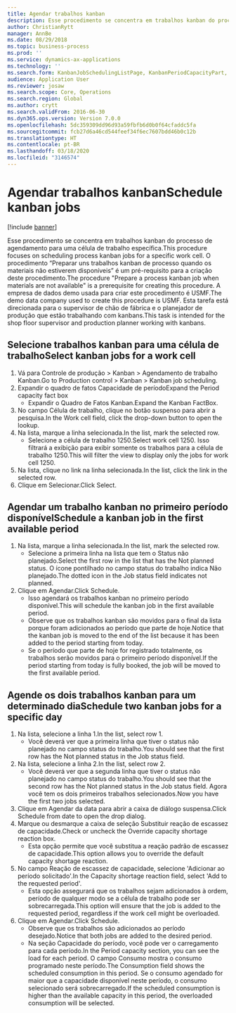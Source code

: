 ```yaml
---
title: Agendar trabalhos kanban
description: Esse procedimento se concentra em trabalhos kanban do processo de agendamento para uma célula de trabalho específica.
author: ChristianRytt
manager: AnnBe
ms.date: 08/29/2018
ms.topic: business-process
ms.prod: ''
ms.service: dynamics-ax-applications
ms.technology: ''
ms.search.form: KanbanJobSchedulingListPage, KanbanPeriodCapacityPart, SysLookupMultiSelectGrid, KanbanBoardScheduleJobForward
audience: Application User
ms.reviewer: josaw
ms.search.scope: Core, Operations
ms.search.region: Global
ms.author: crytt
ms.search.validFrom: 2016-06-30
ms.dyn365.ops.version: Version 7.0.0
ms.openlocfilehash: 5dc359309dd96d93a59fbfb6d0b0f64cfaddc5fa
ms.sourcegitcommit: fcb27d6a46cd544feef34f6ec7607bdd46b0c12b
ms.translationtype: HT
ms.contentlocale: pt-BR
ms.lasthandoff: 03/18/2020
ms.locfileid: "3146574"
---
```

# <a name="schedule-kanban-jobs"></a><span data-ttu-id="ec83c-103">Agendar trabalhos kanban</span><span class="sxs-lookup"><span data-stu-id="ec83c-103">Schedule kanban jobs</span></span>

[!include [banner](../../includes/banner.md)]

<span data-ttu-id="ec83c-104">Esse procedimento se concentra em trabalhos kanban do processo de agendamento para uma célula de trabalho específica.</span><span class="sxs-lookup"><span data-stu-id="ec83c-104">This procedure focuses on scheduling process kanban jobs for a specific work cell.</span></span> <span data-ttu-id="ec83c-105">O procedimento “Preparar uns trabalhos kanban de processo quando os materiais não estiverem disponíveis” é um pré-requisito para a criação deste procedimento.</span><span class="sxs-lookup"><span data-stu-id="ec83c-105">The procedure "Prepare a process kanban job when materials are not available" is a prerequisite for creating this procedure.</span></span> <span data-ttu-id="ec83c-106">A empresa de dados demo usada para criar este procedimento é USMF.</span><span class="sxs-lookup"><span data-stu-id="ec83c-106">The demo data company used to create this procedure is USMF.</span></span> <span data-ttu-id="ec83c-107">Esta tarefa está direcionada para o supervisor de chão de fábrica e o planejador de produção que estão trabalhando com kanbans.</span><span class="sxs-lookup"><span data-stu-id="ec83c-107">This task is intended for the shop floor supervisor and production planner working with kanbans.</span></span>


## <a name="select-kanban-jobs-for-a-work-cell"></a><span data-ttu-id="ec83c-108">Selecione trabalhos kanban para uma célula de trabalho</span><span class="sxs-lookup"><span data-stu-id="ec83c-108">Select kanban jobs for a work cell</span></span>
1. <span data-ttu-id="ec83c-109">Vá para Controle de produção > Kanban > Agendamento de trabalho Kanban.</span><span class="sxs-lookup"><span data-stu-id="ec83c-109">Go to Production control > Kanban > Kanban job scheduling.</span></span>
2. <span data-ttu-id="ec83c-110">Expandir o quadro de fatos Capacidade de período</span><span class="sxs-lookup"><span data-stu-id="ec83c-110">Expand the Period capacity fact box</span></span>
    * <span data-ttu-id="ec83c-111">Expandir o Quadro de Fatos Kanban.</span><span class="sxs-lookup"><span data-stu-id="ec83c-111">Expand the Kanban FactBox.</span></span>  
3. <span data-ttu-id="ec83c-112">No campo Célula de trabalho, clique no botão suspenso para abrir a pesquisa.</span><span class="sxs-lookup"><span data-stu-id="ec83c-112">In the Work cell field, click the drop-down button to open the lookup.</span></span>
4. <span data-ttu-id="ec83c-113">Na lista, marque a linha selecionada.</span><span class="sxs-lookup"><span data-stu-id="ec83c-113">In the list, mark the selected row.</span></span>
    * <span data-ttu-id="ec83c-114">Selecione a célula de trabalho 1250.</span><span class="sxs-lookup"><span data-stu-id="ec83c-114">Select work cell 1250.</span></span> <span data-ttu-id="ec83c-115">Isso filtrará a exibição para exibir somente os trabalhos para a célula de trabalho 1250.</span><span class="sxs-lookup"><span data-stu-id="ec83c-115">This will filter the view to display only the jobs for work cell 1250.</span></span>  
5. <span data-ttu-id="ec83c-116">Na lista, clique no link na linha selecionada.</span><span class="sxs-lookup"><span data-stu-id="ec83c-116">In the list, click the link in the selected row.</span></span>
6. <span data-ttu-id="ec83c-117">Clique em Selecionar.</span><span class="sxs-lookup"><span data-stu-id="ec83c-117">Click Select.</span></span>

## <a name="schedule-a-kanban-job-in-the-first-available-period"></a><span data-ttu-id="ec83c-118">Agendar um trabalho kanban no primeiro período disponível</span><span class="sxs-lookup"><span data-stu-id="ec83c-118">Schedule a kanban job in the first available period</span></span>
1. <span data-ttu-id="ec83c-119">Na lista, marque a linha selecionada.</span><span class="sxs-lookup"><span data-stu-id="ec83c-119">In the list, mark the selected row.</span></span>
    * <span data-ttu-id="ec83c-120">Selecione a primeira linha na lista que tem o Status não planejado.</span><span class="sxs-lookup"><span data-stu-id="ec83c-120">Select the first row in the list that has the Not planned status.</span></span> <span data-ttu-id="ec83c-121">O ícone pontilhado no campo status do trabalho indica Não planejado.</span><span class="sxs-lookup"><span data-stu-id="ec83c-121">The dotted icon in the Job status field indicates not planned.</span></span>  
2. <span data-ttu-id="ec83c-122">Clique em Agendar.</span><span class="sxs-lookup"><span data-stu-id="ec83c-122">Click Schedule.</span></span>
    * <span data-ttu-id="ec83c-123">Isso agendará os trabalhos kanban no primeiro período disponível.</span><span class="sxs-lookup"><span data-stu-id="ec83c-123">This will schedule the kanban job in the first available period.</span></span>  
    * <span data-ttu-id="ec83c-124">Observe que os trabalhos kanban são movidos para o final da lista porque foram adicionados ao período que parte de hoje.</span><span class="sxs-lookup"><span data-stu-id="ec83c-124">Notice that the kanban job is moved to the end of the list because it has been added to the period starting from today.</span></span>  
    * <span data-ttu-id="ec83c-125">Se o período que parte de hoje for registrado totalmente, os trabalhos serão movidos para o primeiro período disponível.</span><span class="sxs-lookup"><span data-stu-id="ec83c-125">If the period starting from today is fully booked, the job will be moved to the first available period.</span></span>  

## <a name="schedule-two-kanban-jobs-for-a-specific-day"></a><span data-ttu-id="ec83c-126">Agende os dois trabalhos kanban para um determinado dia</span><span class="sxs-lookup"><span data-stu-id="ec83c-126">Schedule two kanban jobs for a specific day</span></span>
1. <span data-ttu-id="ec83c-127">Na lista, selecione a linha 1.</span><span class="sxs-lookup"><span data-stu-id="ec83c-127">In the list, select row 1.</span></span>
    * <span data-ttu-id="ec83c-128">Você deverá ver que a primeira linha que tiver o status não planejado no campo status do trabalho.</span><span class="sxs-lookup"><span data-stu-id="ec83c-128">You should see that the first row has the Not planned status in the Job status field.</span></span>  
2. <span data-ttu-id="ec83c-129">Na lista, selecione a linha 2.</span><span class="sxs-lookup"><span data-stu-id="ec83c-129">In the list, select row 2.</span></span>
    * <span data-ttu-id="ec83c-130">Você deverá ver que a segunda linha que tiver o status não planejado no campo status do trabalho.</span><span class="sxs-lookup"><span data-stu-id="ec83c-130">You should see that the second row has the Not planned status in the Job status field.</span></span> <span data-ttu-id="ec83c-131">Agora você tem os dois primeiros trabalhos selecionados.</span><span class="sxs-lookup"><span data-stu-id="ec83c-131">Now you have the first two jobs selected.</span></span>  
3. <span data-ttu-id="ec83c-132">Clique em Agendar da data para abrir a caixa de diálogo suspensa.</span><span class="sxs-lookup"><span data-stu-id="ec83c-132">Click Schedule from date to open the drop dialog.</span></span>
4. <span data-ttu-id="ec83c-133">Marque ou desmarque a caixa de seleção Substituir reação de escassez de capacidade.</span><span class="sxs-lookup"><span data-stu-id="ec83c-133">Check or uncheck the Override capacity shortage reaction box.</span></span>
    * <span data-ttu-id="ec83c-134">Esta opção permite que você substitua a reação padrão de escassez de capacidade.</span><span class="sxs-lookup"><span data-stu-id="ec83c-134">This option allows you to override the default capacity shortage reaction.</span></span>  
5. <span data-ttu-id="ec83c-135">No campo Reação de escassez de capacidade, selecione 'Adicionar ao período solicitado'.</span><span class="sxs-lookup"><span data-stu-id="ec83c-135">In the Capacity shortage reaction field, select 'Add to the requested period'.</span></span>
    * <span data-ttu-id="ec83c-136">Esta opção assegurará que os trabalhos sejam adicionados à ordem, período de qualquer modo se a célula de trabalho pode ser sobrecarregada.</span><span class="sxs-lookup"><span data-stu-id="ec83c-136">This option will ensure that the job is added to the requested period, regardless if the work cell might be overloaded.</span></span>  
6. <span data-ttu-id="ec83c-137">Clique em Agendar.</span><span class="sxs-lookup"><span data-stu-id="ec83c-137">Click Schedule.</span></span>
    * <span data-ttu-id="ec83c-138">Observe que os trabalhos são adicionados ao período desejado.</span><span class="sxs-lookup"><span data-stu-id="ec83c-138">Notice that both jobs are added to the desired period.</span></span>  
    * <span data-ttu-id="ec83c-139">Na seção Capacidade do período, você pode ver o carregamento para cada período.</span><span class="sxs-lookup"><span data-stu-id="ec83c-139">In the Period capacity section, you can see the load for each period.</span></span> <span data-ttu-id="ec83c-140">O campo Consumo mostra o consumo programado neste período.</span><span class="sxs-lookup"><span data-stu-id="ec83c-140">The Consumption field shows the scheduled consumption in this period.</span></span> <span data-ttu-id="ec83c-141">Se o consumo agendado for maior que a capacidade disponível neste período, o consumo selecionado será sobrecarregado.</span><span class="sxs-lookup"><span data-stu-id="ec83c-141">If the scheduled consumption is higher than the available capacity in this period, the overloaded consumption will be selected.</span></span>  

